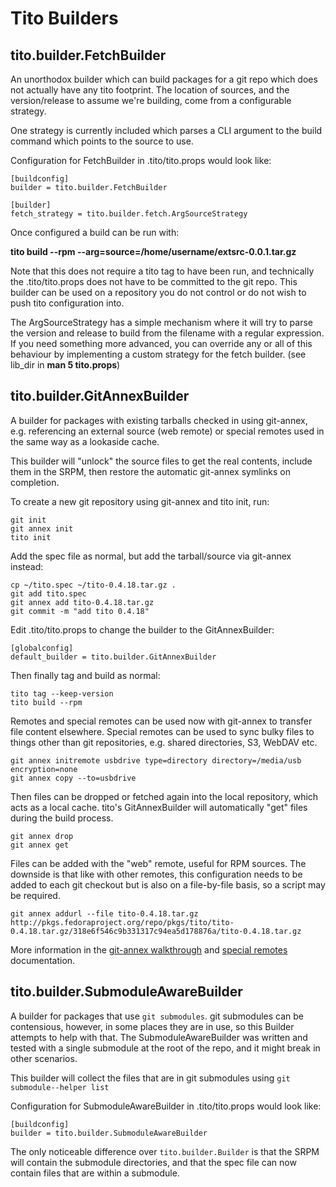 # Tito Builders

## tito.builder.FetchBuilder

An unorthodox builder which can build packages for a git repo which does not actually have any tito footprint. The location of sources, and the version/release to assume we're building, come from a configurable strategy.

One strategy is currently included which parses a CLI argument to the build command which points to the source to use.

Configuration for FetchBuilder in .tito/tito.props would look like:

    [buildconfig]
    builder = tito.builder.FetchBuilder

    [builder]
    fetch_strategy = tito.builder.fetch.ArgSourceStrategy

Once configured a build can be run with:

  **tito build --rpm --arg=source=/home/username/extsrc-0.0.1.tar.gz**

Note that this does not require a tito tag to have been run, and technically the .tito/tito.props does not have to be committed to the git repo. This builder can be used on a repository you do not control or do not wish to push tito configuration into.

The ArgSourceStrategy has a simple mechanism where it will try to parse the version and release to build from the filename with a regular expression. If you need something more advanced, you can override any or all of this behaviour by implementing a custom strategy for the fetch builder. (see lib_dir in **man 5 tito.props**)

## tito.builder.GitAnnexBuilder

A builder for packages with existing tarballs checked in using git-annex, e.g. referencing an external source (web remote) or special remotes used in the same way as a lookaside cache.

This builder will "unlock" the source files to get the real contents, include them in the SRPM, then restore the automatic git-annex symlinks on completion.

To create a new git repository using git-annex and tito init, run:

    git init
    git annex init
    tito init

Add the spec file as normal, but add the tarball/source via git-annex instead:

    cp ~/tito.spec ~/tito-0.4.18.tar.gz .
    git add tito.spec
    git annex add tito-0.4.18.tar.gz
    git commit -m "add tito 0.4.18"

Edit .tito/tito.props to change the builder to the GitAnnexBuilder:

    [globalconfig]
    default_builder = tito.builder.GitAnnexBuilder

Then finally tag and build as normal:

    tito tag --keep-version
    tito build --rpm

Remotes and special remotes can be used now with git-annex to transfer file content elsewhere.  Special remotes can be used to sync bulky files to things other than git repositories, e.g. shared directories, S3, WebDAV etc.

    git annex initremote usbdrive type=directory directory=/media/usb encryption=none
    git annex copy --to=usbdrive

Then files can be dropped or fetched again into the local repository, which acts as a local cache.  tito's GitAnnexBuilder will automatically "get" files during the build process.

    git annex drop
    git annex get

Files can be added with the "web" remote, useful for RPM sources.  The downside is that like with other remotes, this configuration needs to be added to each git checkout but is also on a file-by-file basis, so a script may be required.

    git annex addurl --file tito-0.4.18.tar.gz http://pkgs.fedoraproject.org/repo/pkgs/tito/tito-0.4.18.tar.gz/318e6f546c9b331317c94ea5d178876a/tito-0.4.18.tar.gz

More information in the [git-annex walkthrough](http://git-annex.branchable.com/walkthrough/) and [special remotes](http://git-annex.branchable.com/special_remotes/) documentation.


## tito.builder.SubmoduleAwareBuilder

A builder for packages that use `git submodules`.  git submodules can be contensious, however, in some places they are in use, so this Builder attempts to help with that.
The SubmoduleAwareBuilder was written and tested with a single submodule at the root of the repo, and it might break in other scenarios.

This builder will collect the files that are in git submodules using  `git submodule--helper list` 

Configuration for SubmoduleAwareBuilder in .tito/tito.props would look like:

    [buildconfig]
    builder = tito.builder.SubmoduleAwareBuilder

The only noticeable difference over `tito.builder.Builder` is that the SRPM will contain the submodule directories, and that the spec file can now contain files that are within a submodule.
